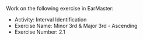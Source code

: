 Work on the following exercise in EarMaster:
- Activity: Interval Identification
- Exercise Name: Minor 3rd & Major 3rd - Ascending
- Exercise Number: 2.1
